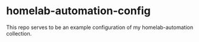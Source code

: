 # homelab-automation-config
This repo serves to be an example configuration of my homelab-automation collection.
